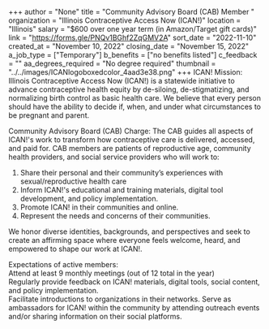 +++
author = "None"
title = "Community Advisory Board (CAB) Member "
organization = "Illinois Contraceptive Access Now (ICAN!)"
location = "Illinois"
salary = "$600 over one year term (in Amazon/Target gift cards)"
link = "https://forms.gle/PNQv1BGhf2ZqGMV2A"
sort_date = "2022-11-10"
created_at = "November 10, 2022"
closing_date = "November 15, 2022"
a_job_type = ["Temporary"]
b_benefits = ["no benefits listed"]
c_feedback = ""
aa_degrees_required = "No degree required"
thumbnail = "../../images/ICANlogoboxedcolor_4aad3e38.png"
+++
ICAN! Mission: Illinois Contraceptive Access Now (ICAN!) is a statewide initiative to advance contraceptive health equity by de-siloing, de-stigmatizing, and normalizing birth control as basic health care. We believe that every person should have the ability to decide if, when, and under what circumstances to be pregnant and parent.

Community Advisory Board (CAB) Charge: The CAB guides all aspects of ICAN!'s work to transform how contraceptive care is delivered, accessed, and paid for. CAB members are patients of reproductive age, community health providers, and social service providers who will work to:

1. Share their personal and their community’s experiences with sexual/reproductive health care
2. Inform ICAN!'s educational and training materials, digital tool development, and policy implementation.
3. Promote ICAN! in their communities and online.
4. Represent the needs and concerns of their communities.

We honor diverse identities, backgrounds, and perspectives and seek to create an affirming space where everyone feels welcome, heard, and empowered to shape our work at ICAN!.

Expectations of active members:  
Attend at least 9 monthly meetings (out of 12 total in the year)  
Regularly provide feedback on ICAN! materials, digital tools, social content, and policy implementation.  
Facilitate introductions to organizations in their networks. 
Serve as ambassadors for ICAN! within the community by attending outreach events and/or sharing information on their social platforms.